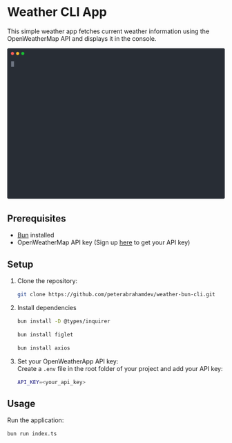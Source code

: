 # Weather CLI App

This simple weather app fetches current weather information using the OpenWeatherMap API and displays it in the console.

![weather-cli-bun](weather-cli-bun.svg)

## Prerequisites

- [Bun](https://bun.sh/docs/installation) installed
- OpenWeatherMap API key (Sign up [here](https://openweathermap.org/) to get your API key)

## Setup

1. Clone the repository:

   ```bash
   git clone https://github.com/peterabrahamdev/weather-bun-cli.git
   ```
2. Install dependencies
   ```bash
   bun install -D @types/inquirer
   ```
   ```bash
   bun install figlet
   ```
   ```bash
   bun install axios
   ```
3. Set your OpenWeatherApp API key:  
   Create a `.env` file in the root folder of your project and add your API key:
   ```bash
   API_KEY=<your_api_key>
   ```
   
## Usage
Run the application:
```bash
bun run index.ts
```

